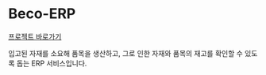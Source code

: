 # Beco-ERP
[프로젝트 바로가기](https://becoding96.github.io/beco-erp/)

입고된 자재를 소요해 품목을 생산하고, 그로 인한 자재와 품목의 재고를 확인할 수 있도록 돕는 ERP 서비스입니다.
